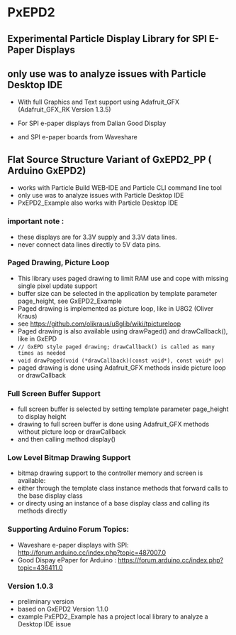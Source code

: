 # PxEPD2
## Experimental Particle Display Library for SPI E-Paper Displays

## only use was to analyze issues with Particle Desktop IDE

- With full Graphics and Text support using Adafruit_GFX  (Adafruit_GFX_RK Version 1.3.5)

- For SPI e-paper displays from Dalian Good Display 
- and SPI e-paper boards from Waveshare

## Flat Source Structure Variant of GxEPD2_PP ( Arduino GxEPD2)
- works with Particle Build WEB-IDE and Particle CLI command line tool
- only use was to analyze issues with Particle Desktop IDE
- PxEPD2_Example also works with Particle Desktop IDE

### important note :
 - these displays are for 3.3V supply and 3.3V data lines.
 - never connect data lines directly to 5V data pins.

### Paged Drawing, Picture Loop
 - This library uses paged drawing to limit RAM use and cope with missing single pixel update support
 - buffer size can be selected in the application by template parameter page_height, see GxEPD2_Example
 - Paged drawing is implemented as picture loop, like in U8G2 (Oliver Kraus)
 - see https://github.com/olikraus/u8glib/wiki/tpictureloop
 - Paged drawing is also available using drawPaged() and drawCallback(), like in GxEPD
- ` // GxEPD style paged drawing; drawCallback() is called as many times as needed `
- ` void drawPaged(void (*drawCallback)(const void*), const void* pv) `
- paged drawing is done using Adafruit_GFX methods inside picture loop or drawCallback

### Full Screen Buffer Support
 - full screen buffer is selected by setting template parameter page_height to display height
 - drawing to full screen buffer is done using Adafruit_GFX methods without picture loop or drawCallback
 - and then calling method display()

### Low Level Bitmap Drawing Support
 - bitmap drawing support to the controller memory and screen is available:
 - either through the template class instance methods that forward calls to the base display class
 - or directy using an instance of a base display class and calling its methods directly

### Supporting Arduino Forum Topics:

- Waveshare e-paper displays with SPI: http://forum.arduino.cc/index.php?topic=487007.0
- Good Dispay ePaper for Arduino : https://forum.arduino.cc/index.php?topic=436411.0

### Version 1.0.3
- preliminary version
- based on GxEPD2 Version 1.1.0
- example PxEPD2_Example has a project local library to analyze a Desktop IDE issue
